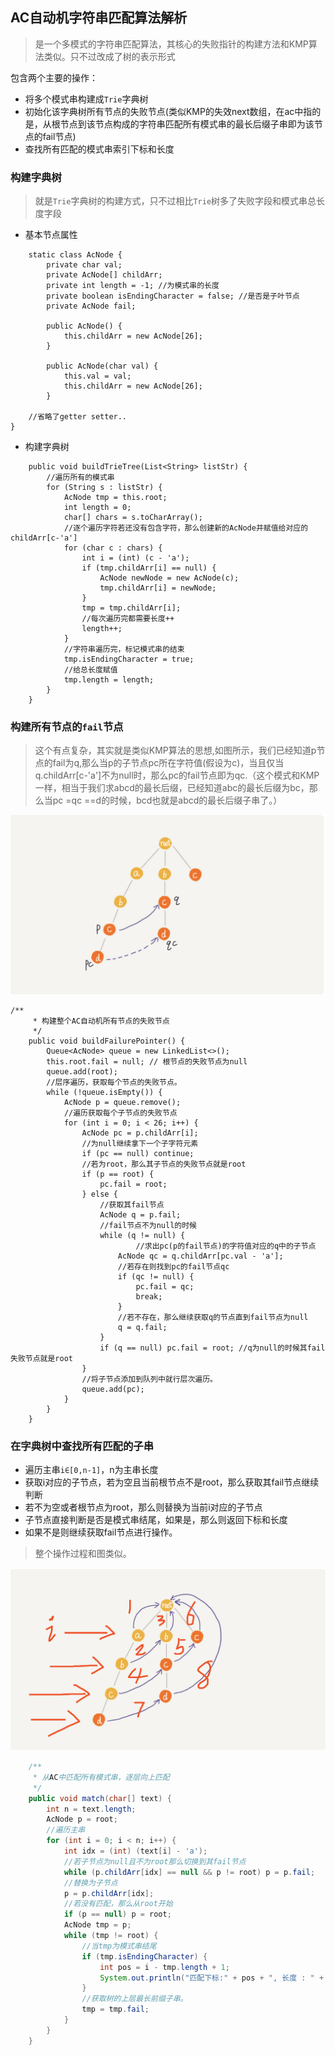 ## AC自动机字符串匹配算法解析

> 是一个多模式的字符串匹配算法，其核心的失败指针的构建方法和KMP算法类似。只不过改成了树的表示形式

包含两个主要的操作：
- 将多个模式串构建成`Trie`字典树
- 初始化该字典树所有节点的失败节点(类似KMP的失效next数组，在ac中指的是，从根节点到该节点构成的字符串匹配所有模式串的最长后缀子串即为该节点的fail节点)
- 查找所有匹配的模式串索引下标和长度
### 构建字典树
> 就是`Trie`字典树的构建方式，只不过相比`Trie`树多了失败字段和模式串总长度字段

- 基本节点属性
```
    static class AcNode {
        private char val;
        private AcNode[] childArr;
        private int length = -1; //为模式串的长度
        private boolean isEndingCharacter = false; //是否是子叶节点
        private AcNode fail;

        public AcNode() {
            this.childArr = new AcNode[26];
        }

        public AcNode(char val) {
            this.val = val;
            this.childArr = new AcNode[26];
        }
    
    //省略了getter setter..
}
```
- 构建字典树
```
    public void buildTrieTree(List<String> listStr) {
        //遍历所有的模式串
        for (String s : listStr) {
            AcNode tmp = this.root;
            int length = 0;
            char[] chars = s.toCharArray();
            //逐个遍历字符若还没有包含字符，那么创建新的AcNode并赋值给对应的childArr[c-'a']
            for (char c : chars) {
                int i = (int) (c - 'a');
                if (tmp.childArr[i] == null) {
                    AcNode newNode = new AcNode(c);
                    tmp.childArr[i] = newNode;
                }
                tmp = tmp.childArr[i];
                //每次遍历完都需要长度++
                length++;
            }
            //字符串遍历完，标记模式串的结束
            tmp.isEndingCharacter = true;
            //给总长度赋值
            tmp.length = length;
        }
    }
```

### 构建所有节点的`fail`节点
> 这个有点复杂，其实就是类似KMP算法的思想,如图所示，我们已经知道p节点的fail为q,那么当p的子节点pc所在字符值(假设为c)，当且仅当q.childArr[c-'a']不为null时，那么pc的fail节点即为qc.（这个模式和KMP一样，相当于我们求abcd的最长后缀，已经知道abc的最长后缀为bc，那么当pc =qc ==d的时候，bcd也就是abcd的最长后缀子串了。）

![image-20191224003904737](../images/fail节点匹配图.png)


```
/**
     * 构建整个AC自动机所有节点的失败节点
     */
    public void buildFailurePointer() {
        Queue<AcNode> queue = new LinkedList<>();
        this.root.fail = null; // 根节点的失败节点为null
        queue.add(root);
        //层序遍历，获取每个节点的失败节点。
        while (!queue.isEmpty()) {
            AcNode p = queue.remove();
            //遍历获取每个子节点的失败节点
            for (int i = 0; i < 26; i++) {
                AcNode pc = p.childArr[i];
                //为null继续拿下一个子字符元素
                if (pc == null) continue;
                //若为root，那么其子节点的失败节点就是root
                if (p == root) {
                    pc.fail = root;
                } else {
                    //获取其fail节点
                    AcNode q = p.fail;
                    //fail节点不为null的时候
                    while (q != null) {
                    		//求出pc(p的fail节点)的字符值对应的q中的子节点
                        AcNode qc = q.childArr[pc.val - 'a'];
                        //若存在则找到pc的fail节点qc
                        if (qc != null) {
                            pc.fail = qc;
                            break;
                        }
                        //若不存在，那么继续获取q的节点直到fail节点为null
                        q = q.fail;
                    }
                    if (q == null) pc.fail = root; //q为null的时候其fail失败节点就是root
                }
                //将子节点添加到队列中就行层次遍历。
                queue.add(pc);
            }
        }
    }
```



### 在字典树中查找所有匹配的子串

- 遍历主串`i∈[0,n-1]`，n为主串长度
- 获取i对应的子节点，若为空且当前根节点不是root，那么获取其fail节点继续判断
- 若不为空或者根节点为root，那么则替换为当前i对应的子节点
- 子节点直接判断是否是模式串结尾，如果是，那么则返回下标和长度
- 如果不是则继续获取fail节点进行操作。

> 整个操作过程和图类似。

![image-20191224005529125](../images/AC自动机算法.png)

```java
    /**
     * 从AC中匹配所有模式串，逐层向上匹配
     */
    public void match(char[] text) {
        int n = text.length;
        AcNode p = root;
        //遍历主串
        for (int i = 0; i < n; i++) {
            int idx = (int) (text[i] - 'a');
            //若子节点为null且不为root那么切换到其fail节点
            while (p.childArr[idx] == null && p != root) p = p.fail;
            //替换为子节点
            p = p.childArr[idx];
            //若没有匹配，那么从root开始
            if (p == null) p = root;
            AcNode tmp = p;
            while (tmp != root) {
                //当tmp为模式串结尾
                if (tmp.isEndingCharacter) {
                    int pos = i - tmp.length + 1;
                    System.out.println("匹配下标:" + pos + ", 长度 : " + tmp.length);
                }
                //获取树的上层最长前缀子串。
                tmp = tmp.fail;
            }
        }
    }
```



